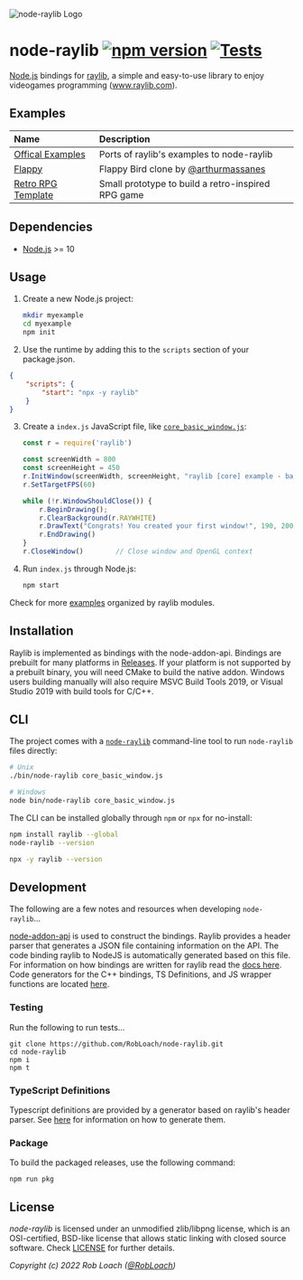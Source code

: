 ![node-raylib Logo](logo/raylib-node_256x256.png)

# node-raylib [![npm version](http://img.shields.io/npm/v/raylib.svg)](https://npmjs.org/package/raylib "View this project on npm") [![Tests](https://github.com/RobLoach/node-raylib/workflows/Tests/badge.svg)](https://github.com/RobLoach/node-raylib/actions?query=workflow%3ATests+branch%3Amaster "See automated test status on GitHub Actions")

[Node.js](https://nodejs.org) bindings for [raylib](https://www.raylib.com/), a simple and easy-to-use library to enjoy videogames programming (www.raylib.com).

## Examples

| Name | Description |
|:-----|:------------|
| [Offical Examples](examples) | Ports of raylib's examples to node-raylib |
| [Flappy](https://github.com/arthurmassanes/flappy) | Flappy Bird clone by [@arthurmassanes](https://github.com/arthurmassanes) |
| [Retro RPG Template](https://github.com/notnullgames/raylib-example-retro_rpg) | Small prototype to build a retro-inspired RPG game |

## Dependencies

- [Node.js](https://nodejs.org) >= 10

## Usage

1. Create a new Node.js project:
    ``` bash
    mkdir myexample
    cd myexample
    npm init
    ```

2. Use the runtime by adding this to the `scripts` section of your package.json.

```json
{
    "scripts": {
        "start": "npx -y raylib"
    }
}
```

3. Create a `index.js` JavaScript file, like [`core_basic_window.js`](examples/core/core_basic_window.js):
    ``` javascript
    const r = require('raylib')

    const screenWidth = 800
    const screenHeight = 450
    r.InitWindow(screenWidth, screenHeight, "raylib [core] example - basic window")
    r.SetTargetFPS(60)

    while (!r.WindowShouldClose()) {
        r.BeginDrawing();
        r.ClearBackground(r.RAYWHITE)
        r.DrawText("Congrats! You created your first window!", 190, 200, 20, r.LIGHTGRAY)
        r.EndDrawing()
    }
    r.CloseWindow()        // Close window and OpenGL context
    ```

4. Run `index.js` through Node.js:
    ``` bash
    npm start
    ```

Check for more [examples](examples) organized by raylib modules.

## Installation
Raylib is implemented as bindings with the node-addon-api. Bindings are prebuilt for many platforms in [Releases](https://github.com/RobLoach/node-raylib/releases). If your platform is not supported by a prebuilt binary, you will need CMake to build the native addon. Windows users building manually will also require MSVC Build Tools 2019, or Visual Studio 2019 with build tools for C/C++.
## CLI

The project comes with a [`node-raylib`](https://github.com/RobLoach/node-raylib/blob/master/bin/node-raylib) command-line tool to run `node-raylib` files directly:

``` bash
# Unix
./bin/node-raylib core_basic_window.js

# Windows
node bin/node-raylib core_basic_window.js
```

The CLI can be installed globally through `npm` or `npx` for no-install:

``` bash
npm install raylib --global
node-raylib --version

npx -y raylib --version
```

## Development

The following are a few notes and resources when developing `node-raylib`...

[node-addon-api](https://github.com/nodejs/node-addon-api) is used to construct the bindings. Raylib provides a header parser that generates a JSON file containing information on the API. The code binding raylib to NodeJS is automatically generated based on this file. For information on how bindings are written for raylib read the [docs here](https://github.com/RobLoach/node-raylib/tree/raylib4/docs). Code generators for the C++ bindings, TS Definitions, and JS wrapper functions are located [here](https://github.com/RobLoach/node-raylib/tree/raylib4/tools/generate_templates).

### Testing 
Run the following to run tests...

```
git clone https://github.com/RobLoach/node-raylib.git
cd node-raylib
npm i
npm t
```

### TypeScript Definitions

Typescript definitions are provided by a generator based on raylib's header parser. See [here](https://github.com/RobLoach/node-raylib/blob/raylib4/tools/generate_templates/node-raylib-definitions.js) for information on how to generate them.

### Package

To build the packaged releases, use the following command:

```
npm run pkg
```

## License

*node-raylib* is licensed under an unmodified zlib/libpng license, which is an OSI-certified,
BSD-like license that allows static linking with closed source software. Check [LICENSE](LICENSE) for further details.

*Copyright (c) 2022 Rob Loach ([@RobLoach](https://twitter.com/RobLoach))*
